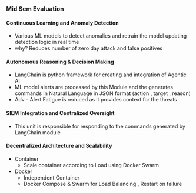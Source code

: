 
### Mid Sem Evaluation

#### Continuous Learning and Anomaly Detection
- Various ML models to detect anomalies and retrain the model updating detection logic in real time
- why? Reduces number of zero day attack and false positives

#### Autonomous Reasoning & Decision Making
- LangChain is python framework for creating and integration of Agentic AI
- ML model alerts are processed by this Module and the generates commands in Natural Language in JSON format (action , target , reason)
- Adv - Alert Fatigue is reduced as it provides context for the threats

#### SIEM Integration and Centralized Oversight
- This unit is responsible for responding to the commands generated by LangChain  module

#### Decentralized Architecture and Scalability
- Container
	- Scale container according to Load using Docker Swarm
- Docker
	- Independent Container
	- Docker Compose & Swarm for Load Balancing , Restart on failure 
